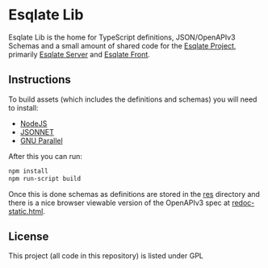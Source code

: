 # Esqlate Lib

Esqlate Lib is the home for TypeScript definitions, JSON/OpenAPIv3 Schemas and a small amount of shared code for the [Esqlate Project](https://github.com/forbesmyester/esqlate), primarily [Esqlate Server](https://github.com/forbesmyester/esqlate-server) and [Esqlate Front](https://github.com/forbesmyester/esqlate-front).

## Instructions

To build assets (which includes the definitions and schemas) you will need to install:

 * [NodeJS](https://nodejs.org/en/)
 * [JSONNET](https://jsonnet.org/)
 * [GNU Parallel](https://www.gnu.org/software/parallel/)

After this you can run:

```bash
npm install
npm run-script build
```

Once this is done schemas as definitions are stored in the [res](./res}) directory and there is a nice browser viewable version of the OpenAPIv3 spec at [redoc-static.html](./redoc-static.html).

## License

This project (all code in this repository) is listed under GPL
